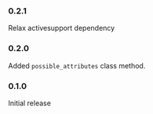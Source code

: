 ### 0.2.1
  Relax activesupport dependency

### 0.2.0
  Added `possible_attributes` class method.

### 0.1.0
  Initial release
